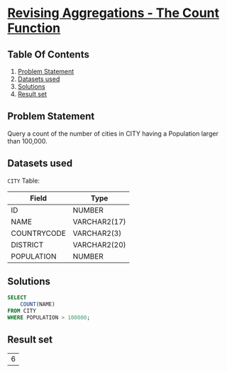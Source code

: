 # [Revising Aggregations - The Count Function](https://www.hackerrank.com/challenges/revising-aggregations-the-count-function/)

## Table Of Contents
1. [Problem Statement]()
2. [Datasets used]()
3. [Solutions]()
4. [Result set]()

## Problem Statement

Query a count of the number of cities in CITY having a Population larger than 100,000.

## Datasets used

```CITY``` Table:

| Field       | Type         |
| ----------- | ------------ |
| ID          | NUMBER       |
| NAME        | VARCHAR2(17) |
| COUNTRYCODE | VARCHAR2(3)  |
| DISTRICT    | VARCHAR2(20) |
| POPULATION  | NUMBER       |

## Solutions

```sql
SELECT 
    COUNT(NAME)
FROM CITY
WHERE POPULATION > 100000;
```

## Result set

|   |
| - |
| 6 |
